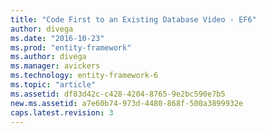 ```yaml
---
title: "Code First to an Existing Database Video - EF6"
author: divega
ms.date: "2016-10-23"
ms.prod: "entity-framework"
ms.author: divega
ms.manager: avickers
ms.technology: entity-framework-6
ms.topic: "article"
ms.assetid: df83d42c-c428-4204-8765-9e2bc590e7b5
new.ms.assetid: a7e60b74-973d-4480-868f-500a3899932e
caps.latest.revision: 3
---
```

